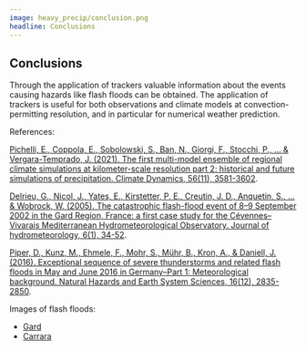 ```yaml
---
image: heavy_precip/conclusion.png
headline: Conclusions
---
```


## Conclusions

Through the application of trackers valuable information about the events
causing hazards like flash floods can be obtained. The application of trackers
is useful for both observations and climate models at convection-permitting
resolution, and in particular for numerical weather prediction.

References:

[Pichelli, E., Coppola, E., Sobolowski, S., Ban, N., Giorgi, F., Stocchi, P., ... & Vergara-Temprado, J. (2021). The first multi-model ensemble of regional climate simulations at kilometer-scale resolution part 2: historical and future simulations of precipitation. Climate Dynamics, 56(11), 3581-3602](https://link.springer.com/article/10.1007/s00382-021-05657-4).

[Delrieu, G., Nicol, J., Yates, E., Kirstetter, P. E., Creutin, J. D., Anquetin, S., ... & Wobrock, W. (2005). The catastrophic flash-flood event of 8–9 September 2002 in the Gard Region, France: a first case study for the Cévennes–Vivarais Mediterranean Hydrometeorological Observatory. Journal of hydrometeorology, 6(1), 34-52](https://doi.org/10.1175/JHM-400.1).

[Piper, D., Kunz, M., Ehmele, F., Mohr, S., Mühr, B., Kron, A., & Daniell, J. (2016). Exceptional sequence of severe thunderstorms and related flash floods in May and June 2016 in Germany–Part 1: Meteorological background. Natural Hazards and Earth System Sciences, 16(12), 2835-2850](https://doi.org/10.5194/nhess-16-2835-2016).

Images of flash floods:

- [Gard](https://www.taimsalu.com/uzes/p-uzes/uzes-out/slides/pdg_flood-714.jpg)
- [Carrara](https://it.wikipedia.org/wiki/Alluvione_di_Carrara_del_2003#/media/File:Carrione.jpg)
